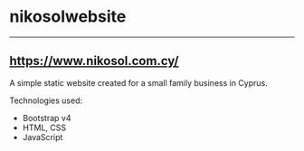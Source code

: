 # nikosolwebsite
---
https://www.nikosol.com.cy/
---
A simple static website created for a small family business in Cyprus.

Technologies used:
- Bootstrap v4
- HTML, CSS
- JavaScript
